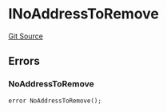 # INoAddressToRemove
[Git Source](https://github.com/thrackle-io/tron/blob/4370cba4c6c86564c45ea5da17298f68b13753b5/src/common/IErrors.sol)


## Errors
### NoAddressToRemove

```solidity
error NoAddressToRemove();
```

